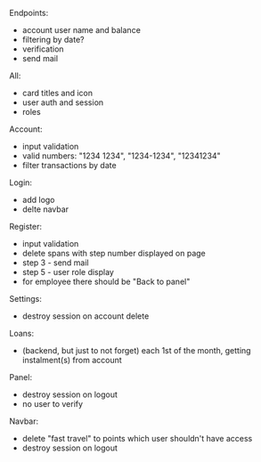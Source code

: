 Endpoints:
  * account user name and balance
  * filtering by date?
  * verification
  * send mail 

All: 
  * card titles and icon
  * user auth and session
  * roles

Account:
  * input validation
  * valid numbers: "1234 1234", "1234-1234", "12341234"
  * filter transactions by date

Login:
  * add logo
  * delte navbar

Register:
  * input validation
  * delete spans with step number displayed on page
  * step 3 - send mail
  * step 5 - user role display
  * for employee there should be "Back to panel"

Settings:
  * destroy session on account delete

Loans: 
  * (backend, but just to not forget) each 1st of the month, getting instalment(s) from account

Panel: 
  * destroy session on logout
  * no user to verify

Navbar:
  * delete "fast travel" to points which user shouldn't have access
  * destroy session on logout
